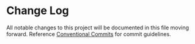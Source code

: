 # Change Log

All notable changes to this project will be documented in this file moving forward. Reference [Conventional Commits](https://conventionalcommits.org/) for commit guidelines. 
